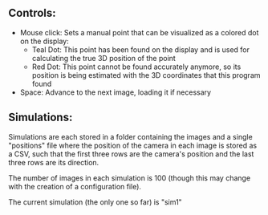 ## Controls:

* Mouse click: Sets a manual point that can be visualized as a colored dot on the display:
  * Teal Dot: This point has been found on the display and is used for calculating the true 3D position of the point
  * Red Dot: This point cannot be found accurately anymore, so its position is being estimated with the 3D coordinates that this program found
* Space: Advance to the next image, loading it if necessary

## Simulations:

Simulations are each stored in a folder containing the images and a single "positions" file where the position
of the camera in each image is stored as a CSV, such that the first three rows are the camera's position and 
the last three rows are its direction.

The number of images in each simulation is 100 (though this may change with the creation of a configuration file).

The current simulation (the only one so far) is "sim1"